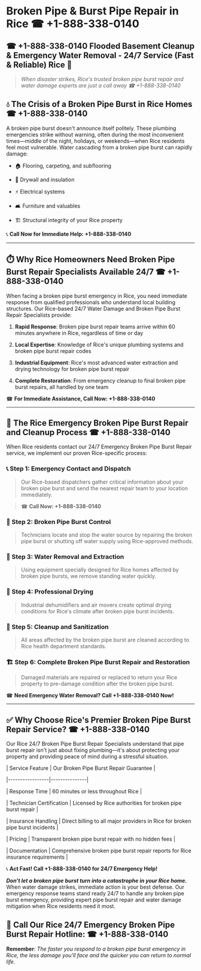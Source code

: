 # Broken Pipe & Burst Pipe Repair in Rice ☎ +1-888-338-0140  
## ☎ +1-888-338-0140 Flooded Basement Cleanup & Emergency Water Removal - 24/7 Service (Fast & Reliable) Rice 🚨  

> *When disaster strikes, Rice's trusted broken pipe burst repair and water damage experts are just a call away ☎ +1-888-338-0140*  

## 💧 The Crisis of a Broken Pipe Burst in Rice Homes ☎ +1-888-338-0140  

A broken pipe burst doesn't announce itself politely. These plumbing emergencies strike without warning, often during the most inconvenient times—middle of the night, holidays, or weekends—when Rice residents feel most vulnerable. Water cascading from a broken pipe burst can rapidly damage:  

* 🏠 Flooring, carpeting, and subflooring  
* 🧱 Drywall and insulation  
* ⚡ Electrical systems  
* 🛋️ Furniture and valuables  
* 🏗️ Structural integrity of your Rice property  

📞 **Call Now for Immediate Help: +1-888-338-0140**  

---  

## ⏱️ Why Rice Homeowners Need Broken Pipe Burst Repair Specialists Available 24/7 ☎ +1-888-338-0140  

When facing a broken pipe burst emergency in Rice, you need immediate response from qualified professionals who understand local building structures. Our Rice-based 24/7 Water Damage and Broken Pipe Burst Repair Specialists provide:  

1. **Rapid Response**: Broken pipe burst repair teams arrive within 60 minutes anywhere in Rice, regardless of time or day  
2. **Local Expertise**: Knowledge of Rice's unique plumbing systems and broken pipe burst repair codes  
3. **Industrial Equipment**: Rice's most advanced water extraction and drying technology for broken pipe burst repair  
4. **Complete Restoration**: From emergency cleanup to final broken pipe burst repairs, all handled by one team  

☎ **For Immediate Assistance, Call Now: +1-888-338-0140**  

---  

## 🔧 The Rice Emergency Broken Pipe Burst Repair and Cleanup Process ☎ +1-888-338-0140  

When Rice residents contact our 24/7 Emergency Broken Pipe Burst Repair service, we implement our proven Rice-specific process:  

### 📞 Step 1: Emergency Contact and Dispatch  
> Our Rice-based dispatchers gather critical information about your broken pipe burst and send the nearest repair team to your location immediately.  
> ☎ **Call Now: +1-888-338-0140**  

### 🚿 Step 2: Broken Pipe Burst Control  
> Technicians locate and stop the water source by repairing the broken pipe burst or shutting off water supply using Rice-approved methods.  

### 🌊 Step 3: Water Removal and Extraction  
> Using equipment specially designed for Rice homes affected by broken pipe bursts, we remove standing water quickly.  

### 💨 Step 4: Professional Drying  
> Industrial dehumidifiers and air movers create optimal drying conditions for Rice's climate after broken pipe burst incidents.  

### 🧼 Step 5: Cleanup and Sanitization  
> All areas affected by the broken pipe burst are cleaned according to Rice health department standards.  

### 🏗️ Step 6: Complete Broken Pipe Burst Repair and Restoration  
> Damaged materials are repaired or replaced to return your Rice property to pre-damage condition after the broken pipe burst.  

☎ **Need Emergency Water Removal? Call +1-888-338-0140 Now!**  

---  

## ✅ Why Choose Rice's Premier Broken Pipe Burst Repair Service? ☎ +1-888-338-0140  

Our Rice 24/7 Broken Pipe Burst Repair Specialists understand that pipe burst repair isn't just about fixing plumbing—it's about protecting your property and providing peace of mind during a stressful situation.  

| Service Feature | Our Broken Pipe Burst Repair Guarantee |  
|-----------------|---------------|  
| Response Time | 60 minutes or less throughout Rice |  
| Technician Certification | Licensed by Rice authorities for broken pipe burst repair |  
| Insurance Handling | Direct billing to all major providers in Rice for broken pipe burst incidents |  
| Pricing | Transparent broken pipe burst repair with no hidden fees |  
| Documentation | Comprehensive broken pipe burst repair reports for Rice insurance requirements |  

📞 **Act Fast! Call +1-888-338-0140 for 24/7 Emergency Help!**  

***Don't let a broken pipe burst turn into a catastrophe in your Rice home.*** When water damage strikes, immediate action is your best defense. Our emergency response teams stand ready 24/7 to handle any broken pipe burst emergency, providing expert pipe burst repair and water damage mitigation when Rice residents need it most.  

## 📱 Call Our Rice 24/7 Emergency Broken Pipe Burst Repair Hotline: ☎ +1-888-338-0140  

**Remember**: *The faster you respond to a broken pipe burst emergency in Rice, the less damage you'll face and the quicker you can return to normal life.*